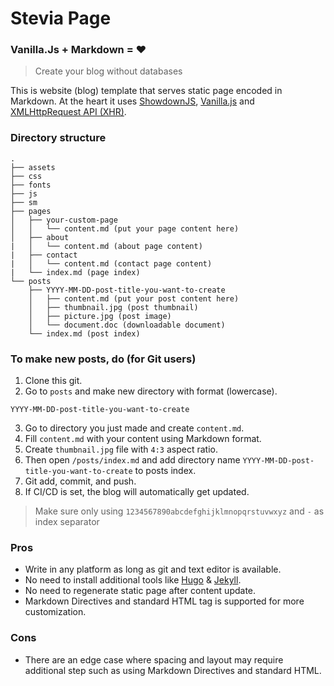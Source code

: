 # Stevia Page
### Vanilla.Js + Markdown = :heart:
> Create your blog without databases

This is website (blog) template that serves static page encoded in Markdown. 
At the heart it uses [ShowdownJS](https://github.com/showdownjs/showdown), 
[Vanilla.js](http://vanilla-js.com/) and 
[XMLHttpRequest API (XHR)](https://developer.mozilla.org/en-US/docs/Web/API/XMLHttpRequest).

### Directory structure
```
.
├── assets
├── css
├── fonts
├── js
├── sm
├── pages
│   ├── your-custom-page
│   │   └── content.md (put your page content here)
│   ├── about
|   │   └── content.md (about page content)
|   ├── contact
|   │   └── content.md (contact page content)
|   └── index.md (page index)
└── posts
    ├── YYYY-MM-DD-post-title-you-want-to-create
    │   ├── content.md (put your post content here)
    │   ├── thumbnail.jpg (post thumbnail)
    │   ├── picture.jpg (post image)
    │   └── document.doc (downloadable document)
    └── index.md (post index)
```

### To make new posts, do (for Git users)
1. Clone this git.
2. Go to `posts` and make new directory with format (lowercase).
```
YYYY-MM-DD-post-title-you-want-to-create
```
3. Go to directory you just made and create `content.md`.
4. Fill `content.md` with your content using Markdown format.
5. Create `thumbnail.jpg` file with `4:3` aspect ratio.
6. Then open `/posts/index.md` and add directory name `YYYY-MM-DD-post-title-you-want-to-create` to posts index.
7. Git add, commit, and push.
8. If CI/CD is set, the blog will automatically get updated.

> Make sure only using `1234567890abcdefghijklmnopqrstuvwxyz` and `-` as index separator

### Pros
* Write in any platform as long as git and text editor is available.
* No need to install additional tools like [Hugo](https://gohugo.io/) & [Jekyll](https://jekyllrb.com/).
* No need to regenerate static page after content update.
* Markdown Directives and standard HTML tag is supported for more customization.

### Cons
* There are an edge case where spacing and layout may require additional step such as using Markdown Directives and standard HTML.
